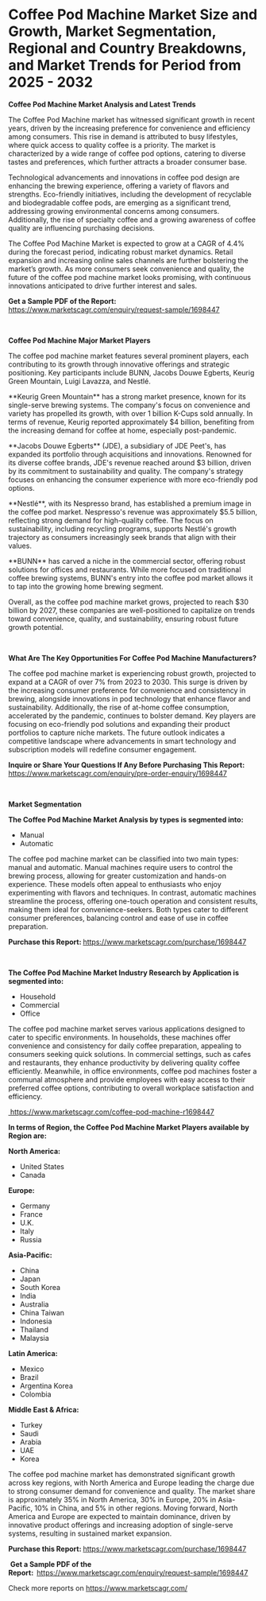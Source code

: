 <p><h1>Coffee Pod Machine Market Size and Growth, Market Segmentation, Regional and Country Breakdowns, and Market Trends for Period from 2025 -  2032</h1></p><p><strong>Coffee Pod Machine Market Analysis and Latest Trends</strong></p>
<p><p>The Coffee Pod Machine market has witnessed significant growth in recent years, driven by the increasing preference for convenience and efficiency among consumers. This rise in demand is attributed to busy lifestyles, where quick access to quality coffee is a priority. The market is characterized by a wide range of coffee pod options, catering to diverse tastes and preferences, which further attracts a broader consumer base.</p><p>Technological advancements and innovations in coffee pod design are enhancing the brewing experience, offering a variety of flavors and strengths. Eco-friendly initiatives, including the development of recyclable and biodegradable coffee pods, are emerging as a significant trend, addressing growing environmental concerns among consumers. Additionally, the rise of specialty coffee and a growing awareness of coffee quality are influencing purchasing decisions.</p><p>The Coffee Pod Machine Market is expected to grow at a CAGR of 4.4% during the forecast period, indicating robust market dynamics. Retail expansion and increasing online sales channels are further bolstering the market’s growth. As more consumers seek convenience and quality, the future of the coffee pod machine market looks promising, with continuous innovations anticipated to drive further interest and sales.</p></p>
<p><strong>Get a Sample PDF of the Report:&nbsp;</strong> <a href="https://www.marketscagr.com/enquiry/request-sample/1698447?utm_campaign=1126&utm_medium=2&utm_source=Github&utm_content=ia&utm_term=09012025&utm_id=coffee-pod-machine">https://www.marketscagr.com/enquiry/request-sample/1698447</a></p>
<p>&nbsp;</p>
<p><strong>Coffee Pod Machine Major Market Players</strong></p>
<p><p>The coffee pod machine market features several prominent players, each contributing to its growth through innovative offerings and strategic positioning. Key participants include BUNN, Jacobs Douwe Egberts, Keurig Green Mountain, Luigi Lavazza, and Nestlé.</p><p>**Keurig Green Mountain** has a strong market presence, known for its single-serve brewing systems. The company's focus on convenience and variety has propelled its growth, with over 1 billion K-Cups sold annually. In terms of revenue, Keurig reported approximately $4 billion, benefiting from the increasing demand for coffee at home, especially post-pandemic.</p><p>**Jacobs Douwe Egberts** (JDE), a subsidiary of JDE Peet's, has expanded its portfolio through acquisitions and innovations. Renowned for its diverse coffee brands, JDE's revenue reached around $3 billion, driven by its commitment to sustainability and quality. The company's strategy focuses on enhancing the consumer experience with more eco-friendly pod options.</p><p>**Nestlé**, with its Nespresso brand, has established a premium image in the coffee pod market. Nespresso's revenue was approximately $5.5 billion, reflecting strong demand for high-quality coffee. The focus on sustainability, including recycling programs, supports Nestlé's growth trajectory as consumers increasingly seek brands that align with their values.</p><p>**BUNN** has carved a niche in the commercial sector, offering robust solutions for offices and restaurants. While more focused on traditional coffee brewing systems, BUNN's entry into the coffee pod market allows it to tap into the growing home brewing segment.</p><p>Overall, as the coffee pod machine market grows, projected to reach $30 billion by 2027, these companies are well-positioned to capitalize on trends toward convenience, quality, and sustainability, ensuring robust future growth potential.</p></p>
<p>&nbsp;</p>
<p><strong>What Are The Key Opportunities For Coffee Pod Machine Manufacturers?</strong></p>
<p><p>The coffee pod machine market is experiencing robust growth, projected to expand at a CAGR of over 7% from 2023 to 2030. This surge is driven by the increasing consumer preference for convenience and consistency in brewing, alongside innovations in pod technology that enhance flavor and sustainability. Additionally, the rise of at-home coffee consumption, accelerated by the pandemic, continues to bolster demand. Key players are focusing on eco-friendly pod solutions and expanding their product portfolios to capture niche markets. The future outlook indicates a competitive landscape where advancements in smart technology and subscription models will redefine consumer engagement.</p></p>
<p><strong>Inquire or Share Your Questions If Any Before Purchasing This Report:</strong> <a href="https://www.marketscagr.com/enquiry/pre-order-enquiry/1698447?utm_campaign=1126&utm_medium=2&utm_source=Github&utm_content=ia&utm_term=09012025&utm_id=coffee-pod-machine">https://www.marketscagr.com/enquiry/pre-order-enquiry/1698447</a></p>
<p>&nbsp;</p>
<p><strong>Market Segmentation</strong></p>
<p><strong>The Coffee Pod Machine Market Analysis by types is segmented into:</strong></p>
<p><ul><li>Manual</li><li>Automatic</li></ul></p>
<p><p>The coffee pod machine market can be classified into two main types: manual and automatic. Manual machines require users to control the brewing process, allowing for greater customization and hands-on experience. These models often appeal to enthusiasts who enjoy experimenting with flavors and techniques. In contrast, automatic machines streamline the process, offering one-touch operation and consistent results, making them ideal for convenience-seekers. Both types cater to different consumer preferences, balancing control and ease of use in coffee preparation.</p></p>
<p><strong>Purchase this Report:&nbsp;</strong><a href="https://www.marketscagr.com/purchase/1698447?utm_campaign=1126&utm_medium=2&utm_source=Github&utm_content=ia&utm_term=09012025&utm_id=coffee-pod-machine">https://www.marketscagr.com/purchase/1698447</a></p>
<p>&nbsp;</p>
<p><strong>The Coffee Pod Machine Market Industry Research by Application is segmented into:</strong></p>
<p><ul><li>Household</li><li>Commercial</li><li>Office</li></ul></p>
<p><p>The coffee pod machine market serves various applications designed to cater to specific environments. In households, these machines offer convenience and consistency for daily coffee preparation, appealing to consumers seeking quick solutions. In commercial settings, such as cafes and restaurants, they enhance productivity by delivering quality coffee efficiently. Meanwhile, in office environments, coffee pod machines foster a communal atmosphere and provide employees with easy access to their preferred coffee options, contributing to overall workplace satisfaction and efficiency.</p></p>
<p><a href="https://www.marketscagr.com/coffee-pod-machine-r1698447?utm_campaign=1126&utm_medium=2&utm_source=Github&utm_content=ia&utm_term=09012025&utm_id=coffee-pod-machine">&nbsp;https://www.marketscagr.com/coffee-pod-machine-r1698447</a></p>
<p><strong>In terms of Region, the Coffee Pod Machine Market Players available by Region are:</strong></p>
<p>
    <p> <strong> North America: </strong>
        <ul>
            <li>United States</li>
            <li>Canada</li>
        </ul>
        </p> 
    <p> <strong> Europe: </strong>
        <ul>
            <li>Germany</li>
            <li>France</li>
            <li>U.K.</li>
            <li>Italy</li>
            <li>Russia</li>
        </ul>
        </p> 
    <p> <strong> Asia-Pacific: </strong>
        <ul>
            <li>China</li>
            <li>Japan</li>
            <li>South Korea</li>
            <li>India</li>
            <li>Australia</li>
            <li>China Taiwan</li>
            <li>Indonesia</li>
            <li>Thailand</li>
            <li>Malaysia</li>
        </ul>
        </p> 
    <p> <strong> Latin America: </strong>
        <ul>
            <li>Mexico</li>
            <li>Brazil</li>
            <li>Argentina Korea</li>
            <li>Colombia</li>
        </ul>
        </p> 
    <p> <strong> Middle East & Africa: </strong>
        <ul>
            <li>Turkey</li>
            <li>Saudi</li>
            <li>Arabia</li>
            <li>UAE</li>
            <li>Korea</li>
        </ul>
    </p>
    </p>
<p><p>The coffee pod machine market has demonstrated significant growth across key regions, with North America and Europe leading the charge due to strong consumer demand for convenience and quality. The market share is approximately 35% in North America, 30% in Europe, 20% in Asia-Pacific, 10% in China, and 5% in other regions. Moving forward, North America and Europe are expected to maintain dominance, driven by innovative product offerings and increasing adoption of single-serve systems, resulting in sustained market expansion.</p></p>
<p><strong>Purchase this Report: </strong><a href="https://www.marketscagr.com/purchase/1698447?utm_campaign=1126&utm_medium=2&utm_source=Github&utm_content=ia&utm_term=09012025&utm_id=coffee-pod-machine">https://www.marketscagr.com/purchase/1698447</a></p>
<p>&nbsp;<strong>Get a Sample PDF of the Report:&nbsp;&nbsp;</strong><a href="https://www.marketscagr.com/enquiry/request-sample/1698447?utm_campaign=1126&utm_medium=2&utm_source=Github&utm_content=ia&utm_term=09012025&utm_id=coffee-pod-machine">https://www.marketscagr.com/enquiry/request-sample/1698447</a></p>
<p><strong></strong></p>
<p>Check more reports on <a href="https://www.marketscagr.com/?utm_campaign=1126&utm_medium=2&utm_source=Github&utm_content=ia&utm_term=09012025&utm_id=coffee-pod-machine">https://www.marketscagr.com/</a></p>